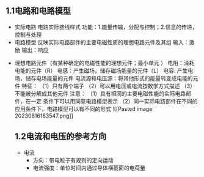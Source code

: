 ## 1.1电路和电路模型
- 实际电路
	电路实际接线样式
	功能：1.能量传输，分配与控制；2.信息的传递，控制与处理
- 电路模型
	反映实际电路部件的主要电磁性质的理想电路元件及其组
	输入：激励
	输出：响应
+ 理想电路元件（有某种确定的电磁性能的理想元件；最小单元 ）
	电阻：消耗电能的元件（R）
	电感：产生磁场，储存磁场能量的元件（L）
	电容:   产生电场，储存电场能量的元件
	电流源和电压源：将其他形式的能量转变成电能的元件
	特征：
	（1）只有两个端子
	（2）可以用电压或电流按数学方式描述
	（3）不能被分解成其他元件
	注意：
	（1）具有相同的主要电磁性能的实际电路部件，在一定               条件下可以用同意电路模型表示
	（2）同一实际电路部件在不同的应用条件下，电路模型可以有不同的形式
  ![[Pasted image 20230816183547.png]]
  ## 1.2电流和电压的参考方向
  - 电流
	  - 方向：带电粒子有规则的定向运动
	  - 电流强度：单位时间内通过导体横截面的电荷量